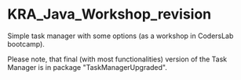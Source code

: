 # KRA_Java_Workshop_revision
Simple task manager with some options (as a workshop in CodersLab bootcamp).

Please note, that final (with most functionalities) version of the Task Manager is in package "TaskManagerUpgraded".
